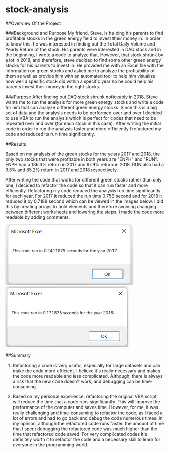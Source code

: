 # stock-analysis

##Overview Of the Project

###Background and Purpose
My friend, Steve, is helping his parents to find profitable stocks in the green energy field to invest their money in. In order to know this, he was interested in finding out the Total Daily Volume and Yearly Return of the stock.  His parents were interested in DAQ stock and in the beginning, I wrote a code to analyze that. However, that stock shrunk by a lot in 2018, and therefore, steve decided to find some other green energy stocks for his parents to invest in. He provided me with an Excel file with the information on green stocks and asked me to analyze the profitability of them as well as provide him with an automated tool to help him visualize how well a specific stock did within a specific year so he could help his parents invest their money in the right stocks.

###Purpose
After finding out DAQ stock shrunk noticeably in 2018, Steve wants me to run the analysis for more green energy stocks and write a code for him that can analyze different green energy stocks. Since this is a big set of data and the analysis needs to be performed over and over I decided to use VBA to run the analysis which is perfect for codes that need to be repeated over and over (for each stock in this case). After writing the initial code in order to run the analysis faster and more efficiently I refactored my code and reduced its run time significantly.


##Results

Based on my analysis of the green stocks for the years 2017 and 2018, the only two stocks that were profitable in both years are "ENPH" and "RUN". ENPH had a 136.3% return in 2017 and 97.9% return in 2018. RUN also had a 9.5% and 85.2% return in 2017 and 2018 respectively.

After writing the code that works for different green stocks rather than only one, I decided to refactor the code so that it can run faster and more efficiently. Refactoring my code reduced the analysis run time significantly for each year. For 2017 it reduced the run time 0.758 second and for 2018 it reduced it by 0.7188 second which can be viewed in the images below. I did this by creating arrays to hold elements and therefore avoiding changing between different worksheets and lowering the steps. I made the code more readable by adding comments.


![](/Resources/VBA_Challenge_2017.png)
![](/Resources/VBA_Challenge_2018.png)


##Summary

1) Refactoring a code is very useful, especially for large datasets and can make the code more efficient. I believe it's really necessary and makes the code more readable and less complicated. Although, there is always a risk that the new code doesn't work, and debugging can be time-consuming.

2) Based on my personal experience, refactoring the original VBA script will reduce the time that a code runs significantly. This will improve the performance of the computer and saves time. However, for me, it was really challenging and time-consuming to refactor the code, as I faced a lot of errors and had to go back and debug the code numerous times. In my opinion, although the refactored code runs faster, the amount of time that I spent debugging the refactored code was much higher than the time that refactored code saved. For very complicated codes it's definitely worth it to refactor the code and a necessary skill to learn for everyone in the programming world.
